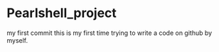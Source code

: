 # Pearlshell_project
my first commit
this is my first time trying to write a code on github by myself.
